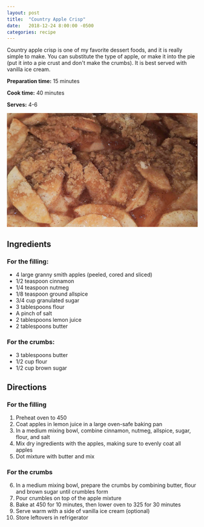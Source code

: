 ```yaml
---
layout: post
title:  "Country Apple Crisp"
date:   2018-12-24 8:00:00 -0500
categories: recipe
---
```


Country apple crisp is one of my favorite dessert foods, and it is really simple to make. You can substitute the type of apple, or make it into the pie (put it into a pie crust and don't make the crumbs). It is best served with vanilla ice cream.

**Preparation time:** 15 minutes

**Cook time:** 40 minutes

**Serves:** 4-6

![Apple Crisp](/assets/images/posts/apple-crisp.jpg)

## Ingredients
### For the filling:
- 4 large granny smith apples (peeled, cored and sliced)
- 1/2 teaspoon cinnamon
- 1/4 teaspoon nutmeg
- 1/8 teaspoon ground allspice
- 3/4 cup granulated sugar
- 3 tablespoons flour
- A pinch of salt
- 2 tablespoons lemon juice
- 2 tablespoons butter

### For the crumbs:
- 3 tablespoons butter
- 1/2 cup flour
- 1/2 cup brown sugar

## Directions
### For the filling
1. Preheat oven to 450
2. Coat apples in lemon juice in a large oven-safe baking pan
3. In a medium mixing bowl, combine cinnamon, nutmeg, allspice, sugar, flour, and salt
4. Mix dry ingredients with the apples, making sure to evenly coat all apples
5. Dot mixture with butter and mix

### For the crumbs
6. In a medium mixing bowl, prepare the crumbs by combining butter, flour and brown sugar until crumbles form
7. Pour crumbles on top of the apple mixture
8. Bake at 450 for 10 minutes, then lower oven to 325 for 30 minutes
9. Serve warm with a side of vanilla ice cream (optional)
10. Store leftovers in refrigerator